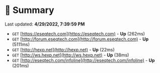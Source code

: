 # 📖 Summary
Last updated: **4/29/2022, 7:39:59 PM**

- `GET` [https://eseqtech.com](https://eseqtech.com) - **Up** (262ms)
- `GET` [http://forum.eseqtech.com](http://forum.eseqtech.com) - **Up** (5111ms)
- `GET` [http://hexp.net](http://hexp.net) - **Up** (22ms)
- `GET` [http://ws.hexp.net](http://ws.hexp.net) - **Up** (38ms)
- `GET` [http://eseqtech.com/infoline](http://eseqtech.com/infoline) - **Up** (201ms)
